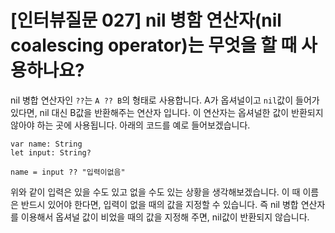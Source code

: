 # [인터뷰질문 027] nil 병함 연산자(nil coalescing operator)는 무엇을 할 때 사용하나요?

nil 병합 연산자인 `??`는 `A ?? B`의 형태로 사용합니다. A가 옵셔널이고 `nil`값이 들어가 있다면, nil 대신 B값을 반환해주는 연산자 입니다. 이 연산자는 옵셔널한 값이 반환되지 않아야 하는 곳에 사용됩니다. 아래의 코드를 예로 들어보겠습니다.

```
var name: String
let input: String?

name = input ?? "입력이없음"
```

위와 같이 입력은 있을 수도 있고 없을 수도 있는 상황을 생각해보겠습니다. 이 때 이름은 반드시 있어야 한다면, 입력이 없을 때의 값을 지정할 수 있습니다. 즉 nil 병합 연산자를 이용해서 옵셔널 값이 비었을 때의 값을 지정해 주면, nil값이 반환되지 않습니다.
